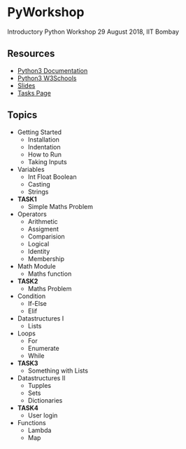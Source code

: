 # PyWorkshop
Introductory Python Workshop 29 August 2018, IIT Bombay

## Resources
- [Python3 Documentation](https://docs.python.org/3/library/)
- [Python3 W3Schools](https://www.w3schools.com/python/default.asp)
- [Slides]()
- [Tasks Page](https://www.hackerrank.com/py-workshop-iitb-me)


## Topics 
- Getting Started
  - Installation
  - Indentation
  - How to Run
  - Taking Inputs
- Variables
  - Int Float Boolean
  - Casting
  - Strings
- **TASK1**
  - Simple Maths Problem
- Operators
  - Arithmetic
  - Assigment
  - Comparision
  - Logical 
  - Identity
  - Membership
- Math Module
  - Maths function
- **TASK2**
  - Maths Problem
- Condition
  - If-Else
  - Elif
- Datastructures I
  - Lists
- Loops
  - For 
  - Enumerate
  - While
- **TASK3**
  - Something with Lists
- Datastructures II
  - Tupples
  - Sets
  - Dictionaries
- **TASK4**
  - User login
- Functions
  - Lambda
  - Map
  

